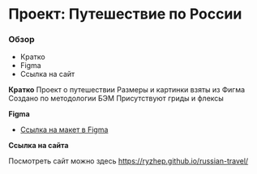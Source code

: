 # Проект: Путешествие по России

### Обзор
* Кратко
* Figma
* Ссылка на сайт

**Кратко**
Проект о путешествии
Размеры и картинки взяты из Фигма
Создано по методологии БЭМ
Присутствуют гриды и флексы


**Figma**

* [Ссылка на макет в Figma](https://www.figma.com/file/5S2WSbEFL6awjVWJ0NWL8Q/Sprint-3_-Russia-_-desktop-mobile?node-id=28503%3A0)

**Ссылка на сайта**

Посмотреть сайт можно здесь https://ryzhep.github.io/russian-travel/

